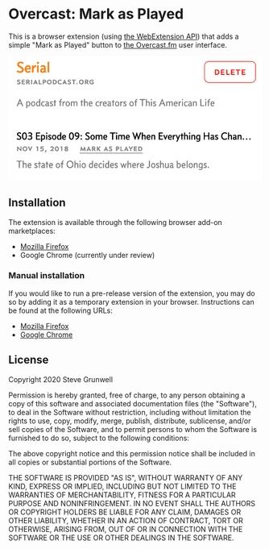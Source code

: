 # Overcast: Mark as Played

This is a browser extension (using [the WebExtension API](https://developer.mozilla.org/en-US/docs/Mozilla/Add-ons/WebExtensions)) that adds a simple "Mark as Played" button to [the Overcast.fm](https://overcast.fm) user interface.

![An episode of Serial with a "Mark as Played" button](assets/mark-as-played-screenshot.png)


## Installation

The extension is available through the following browser add-on marketplaces:

* [Mozilla Firefox](https://addons.mozilla.org/en-US/firefox/addon/overcast-mark-as-played/)
* Google Chrome (currently under review)

### Manual installation

If you would like to run a pre-release version of the extension, you may do so by adding it as a temporary extension in your browser. Instructions can be found at the following URLs:

* [Mozilla Firefox](https://extensionworkshop.com/documentation/develop/temporary-installation-in-firefox/)
* [Google Chrome](https://developer.chrome.com/extensions/getstarted#manifest)


## License

Copyright 2020 Steve Grunwell

Permission is hereby granted, free of charge, to any person obtaining a copy of this software and associated documentation files (the "Software"), to deal in the Software without restriction, including without limitation the rights to use, copy, modify, merge, publish, distribute, sublicense, and/or sell copies of the Software, and to permit persons to whom the Software is furnished to do so, subject to the following conditions:

The above copyright notice and this permission notice shall be included in all copies or substantial portions of the Software.

THE SOFTWARE IS PROVIDED "AS IS", WITHOUT WARRANTY OF ANY KIND, EXPRESS OR IMPLIED, INCLUDING BUT NOT LIMITED TO THE WARRANTIES OF MERCHANTABILITY, FITNESS FOR A PARTICULAR PURPOSE AND NONINFRINGEMENT. IN NO EVENT SHALL THE AUTHORS OR COPYRIGHT HOLDERS BE LIABLE FOR ANY CLAIM, DAMAGES OR OTHER LIABILITY, WHETHER IN AN ACTION OF CONTRACT, TORT OR OTHERWISE, ARISING FROM, OUT OF OR IN CONNECTION WITH THE SOFTWARE OR THE USE OR OTHER DEALINGS IN THE SOFTWARE.
